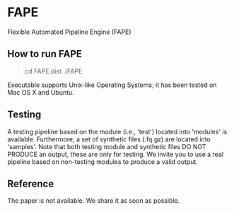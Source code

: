 # FAPE
Flexible Automated Pipeline Engine (FAPE)


## How to run FAPE
> cd FAPE.dist
> ./FAPE

Executable supports Unix-like Operating Systems; it has been tested on Mac OS X and Ubuntu.


## Testing
A testing pipeline based on the module (i.e., 'test') located into 'modules' is available. Furthermore, a set of synthetic files (.fq.gz) are located into 'samples'.
Note that both testing module and synthetic files DO NOT PRODUCE an output, these are only for testing.
We invite you to use a real pipeline based on non-testing modules to produce a valid output.


## Reference
The paper is not available. We share it as soon as possible.